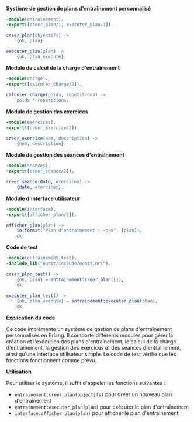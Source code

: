**Système de gestion de plans d'entraînement personnalisé**

```erlang
-module(entrainement).
-export([creer_plan/1, executer_plan/1]).

creer_plan(objectifs) ->
    {ok, plan}.

executer_plan(plan) ->
    {ok, plan_execute}.
```

**Module de calcul de la charge d'entraînement**

```erlang
-module(charge).
-export([calculer_charge/2]).

calculer_charge(poids, repetitions) ->
    poids * repetitions.
```

**Module de gestion des exercices**

```erlang
-module(exercices).
-export([creer_exercice/2]).

creer_exercice(nom, description) ->
    {nom, description}.
```

**Module de gestion des séances d'entraînement**

```erlang
-module(seances).
-export([creer_seance/2]).

creer_seance(date, exercices) ->
    {date, exercices}.
```

**Module d'interface utilisateur**

```erlang
-module(interface).
-export([afficher_plan/1]).

afficher_plan(plan) ->
    io:format("Plan d'entraînement : ~p~n", [plan]),
    ok.
```

**Code de test**

```erlang
-module(entrainement_test).
-include_lib("eunit/include/eunit.hrl").

creer_plan_test() ->
    {ok, plan} = entrainement:creer_plan([]),
    ok.

executer_plan_test() ->
    {ok, plan_execute} = entrainement:executer_plan(plan),
    ok.
```

**Explication du code**

Ce code implémente un système de gestion de plans d'entraînement personnalisés en Erlang. Il comporte différents modules pour gérer la création et l'exécution des plans d'entraînement, le calcul de la charge d'entraînement, la gestion des exercices et des séances d'entraînement, ainsi qu'une interface utilisateur simple. Le code de test vérifie que les fonctions fonctionnent comme prévu.

**Utilisation**

Pour utiliser le système, il suffit d'appeler les fonctions suivantes :

* `entrainement:creer_plan(objectifs)` pour créer un nouveau plan d'entraînement
* `entrainement:executer_plan(plan)` pour exécuter le plan d'entraînement
* `interface:afficher_plan(plan)` pour afficher le plan d'entraînement